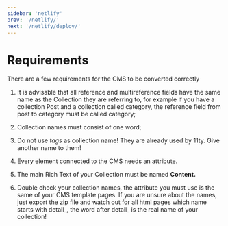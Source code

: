 ```yaml
---
sidebar: 'netlify'
prev: '/netlify/'
next: '/netlify/deploy/'
---
```


# Requirements

There are a few requirements for the CMS to be converted correctly

1) It is advisable that all reference and multireference fields have the same name as the Collection they are referring to, for example if you have a collection Post and a collection called category, the reference field from post to category must be called category;

2) Collection names must consist of one word;

3) Do not use *tags* as collection name! They are already used by 11ty. Give another name to them!

4) Every element connected to the CMS needs an attribute.

5) The main Rich Text of your Collection must be named **Content.**

6) Double check your collection names, the attribute you must use is the same of your CMS template pages. If you are unsure about the names, just export the zip file and watch out for all html pages which name starts with detail_, the word after detail_ is the real name of your collection!